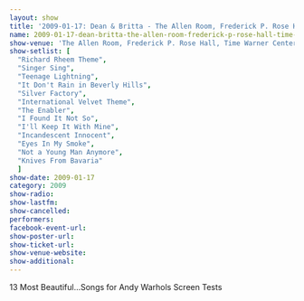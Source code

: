 ```yaml
---
layout: show
title: '2009-01-17: Dean & Britta - The Allen Room, Frederick P. Rose Hall, Time Warner Center, New York, NY, USA'
name: 2009-01-17-dean-britta-the-allen-room-frederick-p-rose-hall-time-warner-center-new-york-ny-usa
show-venue: 'The Allen Room, Frederick P. Rose Hall, Time Warner Center, New York, NY, USA'
show-setlist: [
  "Richard Rheem Theme",
  "Singer Sing",
  "Teenage Lightning",
  "It Don't Rain in Beverly Hills",
  "Silver Factory",
  "International Velvet Theme",
  "The Enabler",
  "I Found It Not So",
  "I'll Keep It With Mine",
  "Incandescent Innocent",
  "Eyes In My Smoke",
  "Not a Young Man Anymore",
  "Knives From Bavaria"
  ]
show-date: 2009-01-17
category: 2009
show-radio: 
show-lastfm: 
show-cancelled: 
performers: 
facebook-event-url: 
show-poster-url: 
show-ticket-url: 
show-venue-website: 
show-additional: 
---
```


13 Most Beautiful...Songs for Andy Warhols Screen Tests
